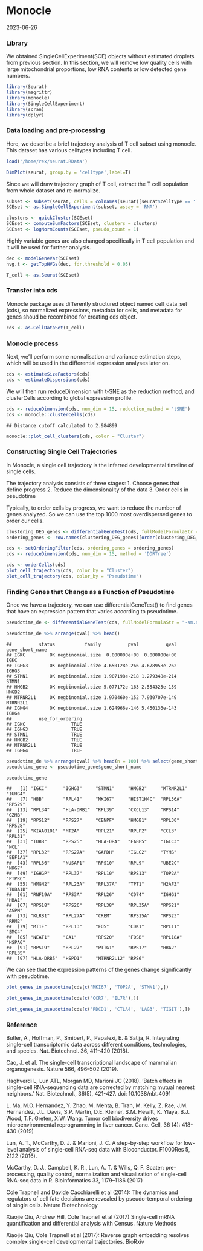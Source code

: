 Monocle
================
2023-06-26

### **Library**

We obtained SingleCellExperiment(SCE) objects without estimated droplets
from previous section. In this section, we will remove low quality cells
with large mitochondrial proportions, low RNA contents or low detected
gene numbers.

``` r
library(Seurat)
library(magrittr)
library(monocle)
library(SingleCellExperiment)
library(scran)
library(dplyr)
```

### **Data loading and pre-processing**

Here, we describe a brief trajectory analysis of T cell subset using
monocle. This dataset has various celltypes including T cell.

``` r
load('/home/rex/seurat.RData')

DimPlot(seurat, group.by = 'celltype',label=T)
```

Since we will draw trajectory graph of T cell, extract the T cell
population from whole dataset and re-normalize.

``` r
subset <- subset(seurat, cells = colnames(seurat)[seurat$celltype == 'T cell'])
SCEset <- as.SingleCellExperiment(subset, assay = 'RNA')

clusters <- quickCluster(SCEset)
SCEset <- computeSumFactors(SCEset, clusters = clusters)
SCEset <- logNormCounts(SCEset, pseudo_count = 1)
```

Highly variable genes are also changed specifically in T cell population
and it will be used for further analysis.

``` r
dec <- modelGeneVar(SCEset)
hvg.t <- getTopHVGs(dec, fdr.threshold = 0.05)

T_cell <- as.Seurat(SCEset)
```

### **Transfer into cds**

Monocle package uses differently structured object named cell_data_set
(cds), so normalized expressions, metadata for cells, and metadata for
genes shoud be recombined for creating cds object.

``` r
cds <- as.CellDataSet(T_cell)
```

### **Monocle process**

Next, we’ll perform some normalisation and variance estimation steps,
which will be used in the differential expression analyses later on.

``` r
cds <- estimateSizeFactors(cds)
cds <- estimateDispersions(cds)
```

We will then run reduceDimension with t-SNE as the reduction method,
and clusterCells according to global expression profile.

``` r
cds <- reduceDimension(cds, num_dim = 15, reduction_method = 'tSNE')
cds <- monocle::clusterCells(cds)
```

    ## Distance cutoff calculated to 2.984899

``` r
monocle::plot_cell_clusters(cds, color = "Cluster")
```

### **Constructing Single Cell Trajectories**

In Monocle, a single cell trajectory is the inferred developmental
timeline of single cells.

The trajectory analysis consists of three stages: 1. Choose genes that
define progress 2. Reduce the dimensionality of the data 3. Order cells
in pseudotime

Typically, to order cells by progress, we want to reduce the number of
genes analyzed. So we can use the top 1000 most overdispersed genes to order our cells.
``` r
clustering_DEG_genes <- differentialGeneTest(cds, fullModelFormulaStr = '~Cluster')
ordering_genes <- row.names(clustering_DEG_genes)[order(clustering_DEG_genes$qval)][1:1000]

cds <- setOrderingFilter(cds, ordering_genes = ordering_genes)
cds <- reduceDimension(cds, num_dim = 15, method = 'DDRTree')

cds <- orderCells(cds)
plot_cell_trajectory(cds, color_by = "Cluster")
plot_cell_trajectory(cds, color_by = "Pseudotime")
```

### **Finding Genes that Change as a Function of Pseudotime**

Once we have a trajectory, we can use differentialGeneTest() to find
genes that have an expression pattern that varies according to
pseudotime.

``` r
pseudotime_de <- differentialGeneTest(cds, fullModelFormulaStr = "~sm.ns(Pseudotime)")

pseudotime_de %>% arrange(qval) %>% head()
```

    ##          status           family          pval          qval gene_short_name
    ## IGKC         OK negbinomial.size  0.000000e+00  0.000000e+00            IGKC
    ## IGHG3        OK negbinomial.size 4.650128e-266 4.678958e-262           IGHG3
    ## STMN1        OK negbinomial.size 1.907198e-218 1.279348e-214           STMN1
    ## HMGB2        OK negbinomial.size 5.077172e-163 2.554325e-159           HMGB2
    ## MTRNR2L1     OK negbinomial.size 1.970460e-152 7.930707e-149        MTRNR2L1
    ## IGHG4        OK negbinomial.size 1.624966e-146 5.450136e-143           IGHG4
    ##          use_for_ordering
    ## IGKC                 TRUE
    ## IGHG3                TRUE
    ## STMN1                TRUE
    ## HMGB2                TRUE
    ## MTRNR2L1             TRUE
    ## IGHG4                TRUE

``` r
pseudotime_de %>% arrange(qval) %>% head(n = 100) %>% select(gene_short_name) -> pseudotime_gene
pseudotime_gene <- pseudotime_gene$gene_short_name

pseudotime_gene
```

    ##   [1] "IGKC"      "IGHG3"     "STMN1"     "HMGB2"     "MTRNR2L1"  "IGHG4"    
    ##   [7] "HBB"       "RPL41"     "MKI67"     "HIST1H4C"  "RPL36A"    "RPS29"    
    ##  [13] "RPL34"     "HLA-DRB1"  "RPL39"     "CXCL13"    "RPS14"     "GZMB"     
    ##  [19] "RPS12"     "RPS27"     "CENPF"     "HMGB1"     "RPL30"     "RPS28"    
    ##  [25] "KIAA0101"  "MT2A"      "RPL21"     "RPLP2"     "CCL3"      "RPL31"    
    ##  [31] "TUBB"      "RPS25"     "HLA-DRA"   "FABP5"     "IGLC3"     "NCL"      
    ##  [37] "RPL32"     "RPS27A"    "GAPDH"     "IGLC2"     "TYMS"      "EEF1A1"   
    ##  [43] "RPL36"     "NUSAP1"    "RPS10"     "RPL9"      "UBE2C"     "NKG7"     
    ##  [49] "IGHGP"     "RPL37"     "RPL10"     "RPS13"     "TOP2A"     "PTPRC"    
    ##  [55] "HMGN2"     "RPL23A"    "RPL37A"    "TPT1"      "H2AFZ"     "TUBA1B"   
    ##  [61] "RNF19A"    "RPS3A"     "RPL26"     "CD74"      "IGHG1"     "HBA1"     
    ##  [67] "RPS18"     "RPS26"     "RPL38"     "RPL35A"    "RPS21"     "ASPM"     
    ##  [73] "KLRB1"     "RPL27A"    "CREM"      "RPS15A"    "RPS23"     "RRM2"     
    ##  [79] "MT1E"      "RPL13"     "FOS"       "CDK1"      "RPL11"     "SMC4"     
    ##  [85] "NEAT1"     "CA1"       "RPS20"     "FOSB"      "RPL18A"    "HSPA6"    
    ##  [91] "RPS19"     "RPL27"     "PTTG1"     "RPS17"     "HBA2"      "RPL35"    
    ##  [97] "HLA-DRB5"  "HSPD1"     "MTRNR2L12" "RPS6"

We can see that the expression patterns of the genes change
significantly with pseudotime.

``` r
plot_genes_in_pseudotime(cds[c('MKI67', 'TOP2A', 'STMN1'),])

plot_genes_in_pseudotime(cds[c('CCR7', 'IL7R'),])

plot_genes_in_pseudotime(cds[c('PDCD1', 'CTLA4', 'LAG3', 'TIGIT'),])
```

### **Reference**

Butler, A., Hoffman, P., Smibert, P., Papalexi, E. & Satija, R. Integrating single-cell transcriptomic data across different conditions, technologies, and species. Nat. Biotechnol. 36, 411–420 (2018).

Cao, J. et al. The single-cell transcriptional landscape of mammalian organogenesis. Nature 566, 496–502 (2019).

Haghverdi L, Lun ATL, Morgan MD, Marioni JC (2018). ‘Batch effects in single-cell RNA-sequencing data are corrected by matching mutual nearest neighbors.’ Nat. Biotechnol., 36(5), 421-427. doi: 10.1038/nbt.4091

L. Ma, M.O. Hernandez, Y. Zhao, M. Mehta, B. Tran, M. Kelly, Z. Rae, J.M. Hernandez, J.L. Davis, S.P. Martin, D.E. Kleiner, S.M. Hewitt, K. Ylaya, B.J. Wood, T.F. Greten, X.W. Wang. Tumor cell biodiversity drives microenvironmental reprogramming in liver cancer. Canc. Cell, 36 (4): 418-430 (2019) 

Lun, A. T., McCarthy, D. J. & Marioni, J. C. A step-by-step workflow for low-level analysis of single-cell RNA-seq data with Bioconductor. F1000Res 5, 2122 (2016). 

McCarthy, D. J., Campbell, K. R., Lun, A. T. & Wills, Q. F. Scater: pre-processing, quality control, normalization and visualization of single-cell RNA-seq data in R. Bioinformatics 33, 1179–1186 (2017)

Cole Trapnell and Davide Cacchiarelli et al (2014): The dynamics and regulators of cell fate decisions are revealed by pseudo-temporal ordering of single cells. Nature Biotechnology

Xiaojie Qiu, Andrew Hill, Cole Trapnell et al (2017):Single-cell mRNA quantification and differential analysis with Census. Nature Methods 

Xiaojie Qiu, Cole Trapnell et al (2017): Reverse graph embedding resolves complex single-cell developmental trajectories. BioRxiv
